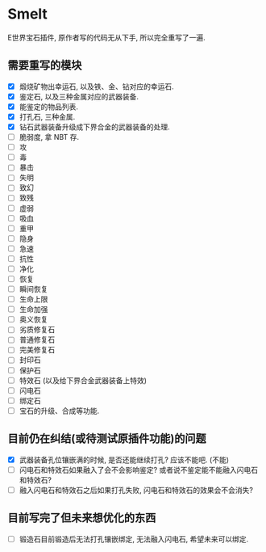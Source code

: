# Smelt
E世界宝石插件, 原作者写的代码无从下手, 所以完全重写了一遍.
## 需要重写的模块
- [x] 煅烧矿物出幸运石, 以及铁、金、钻对应的幸运石.
- [x] 鉴定石, 以及三种金属对应的武器装备.
- [x] 能鉴定的物品列表.
- [x] 打孔石, 三种金属.
- [x] 钻石武器装备升级成下界合金的武器装备的处理.
- [ ] 脆弱度, 拿 NBT 存.
- [ ] 攻
- [ ] 毒
- [ ] 暴击
- [ ] 失明
- [ ] 致幻
- [ ] 致残
- [ ] 虚弱
- [ ] 吸血
- [ ] 重甲
- [ ] 隐身
- [ ] 急速
- [ ] 抗性
- [ ] 净化
- [ ] 恢复
- [ ] 瞬间恢复
- [ ] 生命上限
- [ ] 生命加强
- [ ] 奥义恢复
- [ ] 劣质修复石
- [ ] 普通修复石
- [ ] 完美修复石
- [ ] 封印石
- [ ] 保护石
- [ ] 特效石 (以及给下界合金武器装备上特效)
- [ ] 闪电石
- [ ] 绑定石
- [ ] 宝石的升级、合成等功能.
## 目前仍在纠结(或待测试原插件功能)的问题
- [x] 武器装备孔位镶嵌满的时候, 是否还能继续打孔? 应该不能吧. (不能)
- [ ] 闪电石和特效石如果融入了会不会影响鉴定? 或者说不鉴定能不能融入闪电石和特效石?
- [ ] 融入闪电石和特效石之后如果打孔失败, 闪电石和特效石的效果会不会消失?
## 目前写完了但未来想优化的东西
- [ ] 锻造石目前锻造后无法打孔镶嵌绑定, 无法融入闪电石, 希望未来可以绑定.